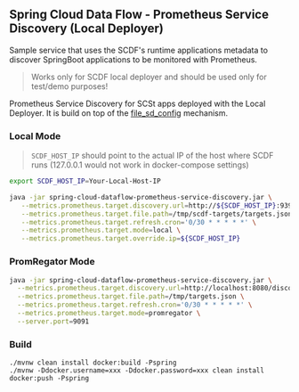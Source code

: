 ## Spring Cloud Data Flow - Prometheus Service Discovery (Local Deployer)

Sample service that uses the SCDF's runtime applications metadata to discover SpringBoot applications to be monitored with Prometheus.

> Works only for SCDF local deployer and should be used only for test/demo purposes! 

Prometheus Service Discovery for SCSt apps deployed with the Local Deployer. 
It is build on top of the [file_sd_config](https://prometheus.io/docs/prometheus/latest/configuration/configuration/#%3Cfile_sd_config%3E) mechanism.


### Local Mode 

> `SCDF_HOST_IP` should point to the actual IP of the host where SCDF runs (127.0.0.1 would not work in docker-compose settings)

```bash
export SCDF_HOST_IP=Your-Local-Host-IP

java -jar spring-cloud-dataflow-prometheus-service-discovery.jar \
   --metrics.prometheus.target.discovery.url=http://${SCDF_HOST_IP}:9393/runtime/apps \
   --metrics.prometheus.target.file.path=/tmp/scdf-targets/targets.json \
   --metrics.prometheus.target.refresh.cron='0/30 * * * * *' \
   --metrics.prometheus.target.mode=local \
   --metrics.prometheus.target.override.ip=${SCDF_HOST_IP}
```

### PromRegator Mode

```bash
java -jar spring-cloud-dataflow-prometheus-service-discovery.jar \
  --metrics.prometheus.target.discovery.url=http://localhost:8080/discovery \
  --metrics.prometheus.target.file.path=/tmp/targets.json \
  --metrics.prometheus.target.refresh.cron='0/30 * * * * *' \
  --metrics.prometheus.target.mode=promregator \
  --server.port=9091
```


### Build

```
./mvnw clean install docker:build -Pspring
./mvnw -Ddocker.username=xxx -Ddocker.password=xxx clean install docker:push -Pspring
```
